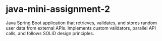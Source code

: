 # java-mini-assignment-2
Java Spring Boot application that retrieves, validates, and stores random user data from external APIs. Implements custom validators, parallel API calls, and follows SOLID design principles.
